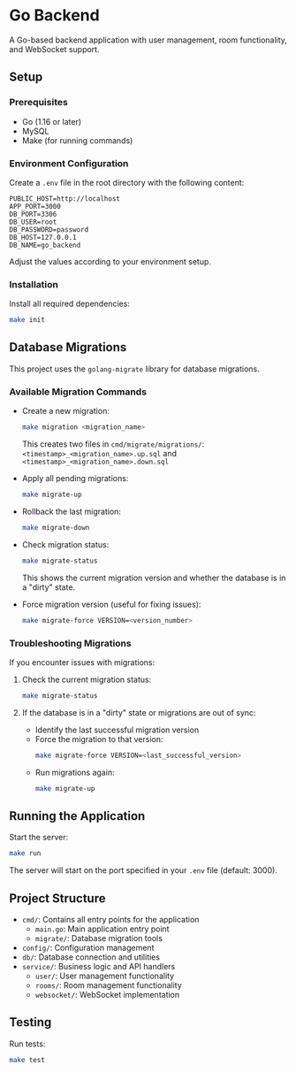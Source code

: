 # Go Backend

A Go-based backend application with user management, room functionality, and WebSocket support.

## Setup

### Prerequisites

- Go (1.16 or later)
- MySQL
- Make (for running commands)

### Environment Configuration

Create a `.env` file in the root directory with the following content:

```
PUBLIC_HOST=http://localhost
APP_PORT=3000
DB_PORT=3306
DB_USER=root
DB_PASSWORD=password
DB_HOST=127.0.0.1
DB_NAME=go_backend
```

Adjust the values according to your environment setup.

### Installation

Install all required dependencies:

```bash
make init
```

## Database Migrations

This project uses the `golang-migrate` library for database migrations.

### Available Migration Commands

- Create a new migration:
  ```bash
  make migration <migration_name>
  ```
  This creates two files in `cmd/migrate/migrations/`: `<timestamp>_<migration_name>.up.sql` and `<timestamp>_<migration_name>.down.sql`

- Apply all pending migrations:
  ```bash
  make migrate-up
  ```

- Rollback the last migration:
  ```bash
  make migrate-down
  ```

- Check migration status:
  ```bash
  make migrate-status
  ```
  This shows the current migration version and whether the database is in a "dirty" state.

- Force migration version (useful for fixing issues):
  ```bash
  make migrate-force VERSION=<version_number>
  ```

### Troubleshooting Migrations

If you encounter issues with migrations:

1. Check the current migration status:
   ```bash
   make migrate-status
   ```

2. If the database is in a "dirty" state or migrations are out of sync:
   - Identify the last successful migration version
   - Force the migration to that version:
     ```bash
     make migrate-force VERSION=<last_successful_version>
     ```
   - Run migrations again:
     ```bash
     make migrate-up
     ```

## Running the Application

Start the server:

```bash
make run
```

The server will start on the port specified in your `.env` file (default: 3000).

## Project Structure

- `cmd/`: Contains all entry points for the application
  - `main.go`: Main application entry point
  - `migrate/`: Database migration tools
- `config/`: Configuration management
- `db/`: Database connection and utilities
- `service/`: Business logic and API handlers
  - `user/`: User management functionality
  - `rooms/`: Room management functionality
  - `websocket/`: WebSocket implementation

## Testing

Run tests:

```bash
make test
```

